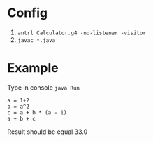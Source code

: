 Config
======

1. `antrl Calculator.g4 -no-listener -visitor`
2. `javac *.java`

Example
=======

Type in console `java Run`
```
a = 1+2
b = a^2
c = a + b * (a - 1)
a + b + c
```

Result should be equal 33.0
